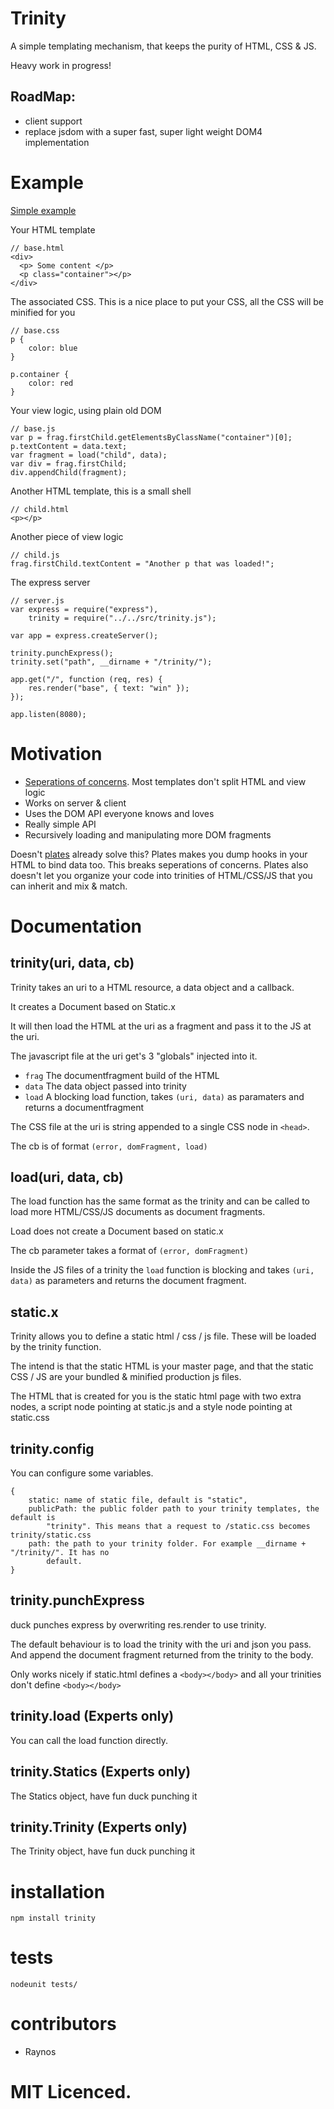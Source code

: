 # Trinity

A simple templating mechanism, that keeps the purity of HTML, CSS & JS.

Heavy work in progress!

## RoadMap:

- client support
- replace jsdom with a super fast, super light weight DOM4 implementation

# Example

[Simple example][3]

Your HTML template

	// base.html
	<div>
	  <p> Some content </p>
	  <p class="container"></p>
	</div>

The associated CSS. This is a nice place to put your CSS, all the CSS will be minified for you

	// base.css
	p {
		color: blue
	}

	p.container {
		color: red
	}

Your view logic, using plain old DOM

	// base.js
	var p = frag.firstChild.getElementsByClassName("container")[0];
	p.textContent = data.text;
	var fragment = load("child", data);
	var div = frag.firstChild;
	div.appendChild(fragment);

Another HTML template, this is a small shell

	// child.html
	<p></p>

Another piece of view logic

	// child.js
	frag.firstChild.textContent = "Another p that was loaded!";

The express server

	// server.js
	var express = require("express"),
		trinity = require("../../src/trinity.js");

	var app = express.createServer();

	trinity.punchExpress();
	trinity.set("path", __dirname + "/trinity/");

	app.get("/", function (req, res) {
		res.render("base", { text: "win" });
	});

	app.listen(8080);

# Motivation

 - [Seperations of concerns][1]. Most templates don't split HTML and view logic
 - Works on server & client
 - Uses the DOM API everyone knows and loves
 - Really simple API
 - Recursively loading and manipulating more DOM fragments

Doesn't [plates][2] already solve this? Plates makes you dump hooks in your HTML to bind data too. This breaks seperations of concerns. Plates also doesn't let you organize your code into trinities of HTML/CSS/JS that you can inherit and mix & match.

# Documentation

## trinity(uri, data, cb)

Trinity takes an uri to a HTML resource, a data object and a callback. 

It creates a Document based on Static.x

It will then load the HTML at the uri as a fragment and pass it to the JS at the uri.

The javascript file at the uri get's 3 "globals" injected into it. 

 - `frag` The documentfragment build of the HTML 
 - `data` The data object passed into trinity
 - `load` A blocking load function, takes `(uri, data)` as paramaters 
 		and returns a documentfragment

The CSS file at the uri is string appended to a single CSS node in `<head>`.

The cb is of format `(error, domFragment, load)`

## load(uri, data, cb)

The load function has the same format as the trinity and can be called to load more HTML/CSS/JS documents as document fragments.

Load does not create a Document based on static.x

The cb parameter takes a format of `(error, domFragment)`

Inside the JS files of a trinity the `load` function is blocking and takes `(uri, data)` as parameters and returns the document fragment.

## static.x

Trinity allows you to define a static html / css / js file. These will be loaded by the trinity function. 

The intend is that the static HTML is your master page, and that the static CSS / JS are your bundled & minified production js files.

The HTML that is created for you is the static html page with two extra nodes, a script node pointing at static.js and a style node pointing at static.css

## trinity.config

You can configure some variables.

	{
		static: name of static file, default is "static",
		publicPath: the public folder path to your trinity templates, the default is 
			"trinity". This means that a request to /static.css becomes trinity/static.css
		path: the path to your trinity folder. For example __dirname + "/trinity/". It has no
			default.
	}

## trinity.punchExpress

duck punches express by overwriting res.render to use trinity.

The default behaviour is to load the trinity with the uri and json you pass. And append the document fragment returned from the trinity to the body.

Only works nicely if static.html defines a `<body></body>` and all your trinities don't define `<body></body>`

## trinity.load (Experts only)

You can call the load function directly.

## trinity.Statics (Experts only)

The Statics object, have fun duck punching it

## trinity.Trinity (Experts only)

The Trinity object, have fun duck punching it

# installation

`npm install trinity`

# tests

`nodeunit tests/`

# contributors

 - Raynos

# MIT Licenced.

  [1]: http://en.wikipedia.org/wiki/Separation_of_concerns
  [2]: https://github.com/flatiron/plates
  [3]: https://github.com/Raynos/trinity/tree/master/examples/simple